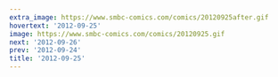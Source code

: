 ```yaml
---
extra_image: https://www.smbc-comics.com/comics/20120925after.gif
hovertext: '2012-09-25'
image: https://www.smbc-comics.com/comics/20120925.gif
next: '2012-09-26'
prev: '2012-09-24'
title: '2012-09-25'
---
```

